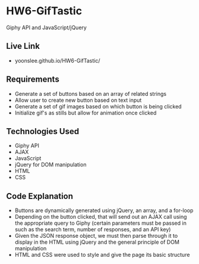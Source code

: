 # HW6-GifTastic
Giphy API and JavaScript/jQuery

## Live Link
 - yoonslee.github.io/HW6-GifTastic/

## Requirements
- Generate a set of buttons based on an array of related strings
- Allow user to create new button based on text input
- Generate a set of gif images based on which button is being clicked
- Initialize gif's as stills but allow for animation once clicked

## Technologies Used
- Giphy API
- AJAX
- JavaScript
- jQuery for DOM manipulation
- HTML
- CSS

## Code Explanation
- Buttons are dynamically generated using jQuery, an array, and a for-loop
- Depending on the button clicked, that will send out an AJAX call using the appropriate query to Giphy (certain parameters must be passed in such as the search term, number of responses, and an API key)
- Given the JSON response object, we must then parse through it to display in the HTML using jQuery and the general principle of DOM manipulation
- HTML and CSS were used to style and give the page its basic structure